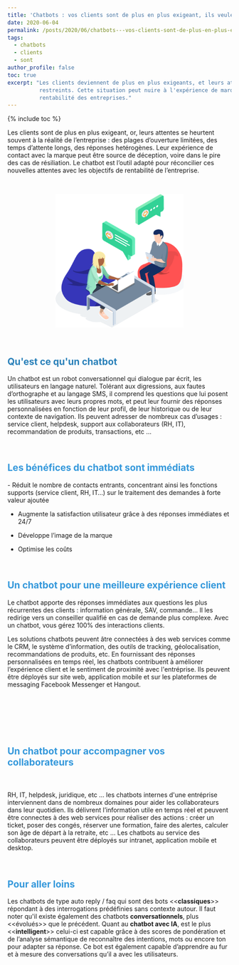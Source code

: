 ```yaml
---
title: 'Chatbots : vos clients sont de plus en plus exigeant, ils veulent la bonne réponse, tout de suite, tout le temps.'
date: 2020-06-04
permalink: /posts/2020/06/chatbots---vos-clients-sont-de-plus-en-plus-exigeant--ils-veulent-la-bonne-réponse--tout-de-suite--tout-le-temps-
tags:
  - chatbots
  - clients
  - sont
author_profile: false
toc: true
excerpt: "Les clients deviennent de plus en plus exigeants, et leurs attentes peuvent souvent être déçues par les réalités opérationnelles des entreprises, comme des temps d'attente longs et des horaires d'ouverture 
          restreints. Cette situation peut nuire à l'expérience de marque et provoquer des résiliations. L'article propose le chatbot comme une solution adaptée pour aligner ces nouvelles attentes avec les objectifs de 
          rentabilité des entreprises."
---
```


{% include toc %}

<p>Les clients sont de plus en plus exigeant, or, leurs attentes se heurtent souvent &agrave; la r&eacute;alit&eacute; de l&rsquo;entreprise : des plages d&rsquo;ouverture limit&eacute;es, des temps d&rsquo;attente longs, des r&eacute;ponses het&eacute;rog&egrave;nes. Leur exp&eacute;rience de contact avec la marque peut &ecirc;tre source de d&eacute;ception, voire dans le pire des cas de r&eacute;siliation. Le chatbot est l&rsquo;outil adapt&eacute; pour r&eacute;concilier ces nouvelles attentes avec les objectifs de rentabilit&eacute; de l&rsquo;entreprise.</p>



<p>&nbsp;</p>



<p style="text-align:center"><img alt="" src="/images/media/uploads/2020/06/04/illu-a.png" style="height:300px; width:288px" /></p>



<p>&nbsp;</p>



<h2><span style="color:#2980b9">Qu&#39;est ce qu&#39;un chatbot</span></h2>



<p>Un chatbot est un robot conversationnel qui dialogue par &eacute;crit, les utilisateurs en langage naturel. Tol&eacute;rant aux digressions, aux fautes d&rsquo;orthographe et au langage SMS, il comprend les questions que lui posent les utilisateurs avec leurs propres mots, et peut leur fournir des r&eacute;ponses personnalis&eacute;es en fonction de leur profil, de leur historique ou de leur contexte de navigation. Ils peuvent adresser de nombreux cas d&rsquo;usages : service client, helpdesk, support aux collaborateurs (RH, IT), recommandation de produits, transactions, etc &hellip;</p>



<p>&nbsp;</p>



<h2><span style="color:#3498db">Les b&eacute;n&eacute;fices du chatbot sont imm&eacute;diats</span></h2>



<p>- R&eacute;duit le nombre de contacts entrants, concentrant ainsi les fonctions supports (service client, RH, IT&hellip;) sur le traitement des demandes &agrave; forte valeur ajout&eacute;e<br />

- Augmente la satisfaction utilisateur gr&acirc;ce &agrave; des r&eacute;ponses imm&eacute;diates et 24/7<br />

- D&eacute;veloppe l&rsquo;image de la marque<br />

- Optimise les co&ucirc;ts</p>



<p>&nbsp;</p>



<h2><span style="color:#3498db">Un chatbot pour une meilleure exp&eacute;rience client</span></h2>



<p>Le chatbot apporte des r&eacute;ponses imm&eacute;diates aux questions les plus r&eacute;currentes des clients : information g&eacute;n&eacute;rale, SAV, commande&hellip; Il les redirige vers un conseiller qualifi&eacute; en cas de demande plus complexe. Avec un chatbot, vous g&eacute;rez 100% des interactions clients.</p>



<p>Les solutions chatbots peuvent &acirc;tre connect&eacute;es &agrave; des web services comme le CRM, le syst&egrave;me d&rsquo;information, des outils de tracking, g&eacute;olocalisation, recommandations de produits, etc. En fournissant des r&eacute;ponses personnalis&eacute;es en temps r&eacute;el, les chatbots contribuent &agrave; am&eacute;liorer l&rsquo;exp&eacute;rience client et le sentiment de proximit&eacute; avec l&#39;entr&eacute;prise. Ils peuvent &ecirc;tre d&eacute;ploy&eacute;s sur site web, application mobile et sur les plateformes de messaging Facebook Messenger et Hangout.</p>



<h2>&nbsp;</h2>



<h2><br />

<span style="color:#3498db">Un chatbot pour accompagner vos collaborateurs</span></h2>



<p><br />

RH, IT, helpdesk, juridique, etc &hellip; les chatbots internes d&#39;une entr&eacute;prise interviennent dans de nombreux domaines pour aider les collaborateurs dans leur quotidien. Ils d&eacute;livrent l&rsquo;information utile en temps r&eacute;el et peuvent &ecirc;tre connectes &agrave; des web services pour r&eacute;aliser des actions : cr&eacute;er un ticket, poser des cong&eacute;s, r&eacute;server une formation, faire des alertes, calculer son &acirc;ge de d&eacute;part &agrave; la retraite, etc &hellip;&nbsp;Les chatbots au service des collaborateurs peuvent &ecirc;tre d&eacute;ploy&eacute;s sur intranet, application mobile et desktop.</p>



<p>&nbsp;</p>



<h2><span style="color:#3498db">Pour aller loins</span></h2>



<p>Les chatbots de type auto reply / faq qui sont des bots &lt;&lt;<strong>classiques</strong>&gt;&gt; r&eacute;pondant &agrave; des interrogations pr&eacute;d&eacute;finies sans contexte autour. Il faut noter qu&#39;il existe &eacute;galement des chatbots&nbsp;<strong>conversationnels</strong>, plus &lt;&lt;&eacute;volu&eacute;s&gt;&gt; que le pr&eacute;c&eacute;dent. Quant au <strong>chatbot avec IA</strong>, est le plus &lt;&lt;<strong>intelligent</strong>&gt;&gt; celui-ci est capable gr&acirc;ce &agrave; des scores de pond&eacute;ration et de l&rsquo;analyse s&eacute;mantique de reconna&icirc;tre des intentions, mots ou encore ton pour adapter sa r&eacute;ponse. Ce bot est &eacute;galement capable d&rsquo;apprendre au fur et &agrave; mesure des conversations qu&rsquo;il a avec les utilisateurs.</p>
